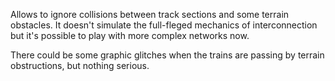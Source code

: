 Allows to ignore collisions between track sections and some terrain obstacles.
It doesn't simulate the full-fleged mechanics of interconnection but it's possible to play with more complex networks now.

There could be some graphic glitches when the trains are passing by terrain obstructions, but nothing serious.
